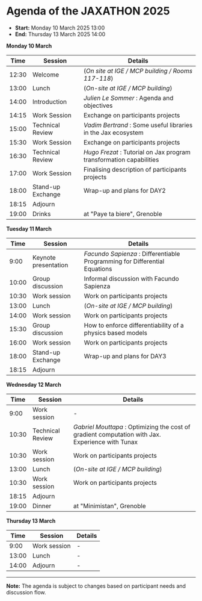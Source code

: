 # Agenda of the JAXATHON 2025


 - **Start:** Monday 10 March 2025 13:00
 - **End:** Thursday 13 March 2025 14:00


**Monday 10 March**

| Time   | Session                      | Details                                                                 |
|--------|------------------------------|-------------------------------------------------------------------------|
| 12:30  | Welcome                      | (*On site at IGE / MCP building  / Rooms 117-118*)                      |
| 13:00  | Lunch                        | (*On-site at IGE / MCP building*)                                       |
| 14:00  | Introduction                 | *Julien Le Sommer* : Agenda and objectives                              |
| 14:15  | Work Session                 | Exchange on participants projects                                       |
| 15:00  | Technical Review             | *Vadim Bertrand* : Some useful libraries in the Jax ecosystem           |
| 15:30  | Work Session                 | Exchange on participants projects                                       |
| 16:30  | Technical Review             | *Hugo Frezat* : Tutorial on Jax program transformation capabilities     |
| 17:00  | Work Session                 | Finalising description of participants projects                         |
| 18:00  | Stand-up Exchange            | Wrap-up and plans for DAY2                                              |
| 18:15  | Adjourn                      |                                                                         |
| 19:00  | Drinks                       | at "Paye ta biere",  Grenoble                                           |



**Tuesday 11 March**

| Time   | Session                      | Details                                                                    |
|--------|------------------------------|----------------------------------------------------------------------------|
| 9:00   | Keynote presentation         | *Facundo Sapienza* : Differentiable Programming for Differential Equations |
| 10:00  | Group discussion             | Informal discussion with Facundo Sapienza                                  |
| 10:30  | Work session                 | Work on participants projects                                              |
| 13:00  | Lunch                        | (*On-site at IGE / MCP building*)                                          |
| 14:00  | Work session                 | Work on participants projects                                              |
| 15:30  | Group discussion             | How to enforce differentiability of a physics based models                 |
| 16:00  | Work session                 | Work on participants projects                                              |
| 18:00  | Stand-up Exchange            | Wrap-up and plans for DAY3                                                 |
| 18:15  | Adjourn                      |                                                                            |

**Wednesday 12 March**

| Time   | Session                      | Details                                                                 |
|--------|------------------------------|-------------------------------------------------------------------------|
| 9:00   | Work session   | -       |
| 10:30  | Technical Review  | *Gabriel Mouttapa* : Optimizing the cost of gradient computation with Jax. Experience with Tunax  |
| 10:30  | Work session                 | Work on participants projects                                              |
| 13:00  | Lunch                        | (*On-site at IGE / MCP building*)                                          |
| 10:30  | Work session                 | Work on participants projects                                              |
| 18:15  | Adjourn                      |                                                                         |
| 19:00  | Dinner                       | at "Minimistan",  Grenoble                                              |
 



**Thursday 13 March**

| Time   | Session                      | Details                                                                 |
|--------|------------------------------|-------------------------------------------------------------------------|
| 9:00   | Work session   | -       |
| 13:00  | Lunch          | -       |
| 14:00  | Adjourn        | -       |



---

**Note:** The agenda is subject to changes based on participant needs and discussion flow.
